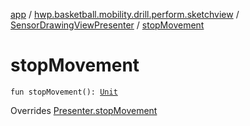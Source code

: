 [app](../../index.md) / [hwp.basketball.mobility.drill.perform.sketchview](../index.md) / [SensorDrawingViewPresenter](index.md) / [stopMovement](.)

# stopMovement

`fun stopMovement(): `[`Unit`](https://kotlinlang.org/api/latest/jvm/stdlib/kotlin/-unit/index.html)

Overrides [Presenter.stopMovement](../-sensor-drawing-view-view-contract/-presenter/stop-movement.md)

